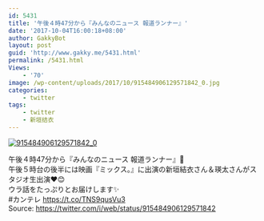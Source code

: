 ```yaml
---
id: 5431
title: '午後４時47分から『みんなのニュース 報道ランナー』'
date: '2017-10-04T16:00:18+08:00'
author: GakkyBot
layout: post
guid: 'http://www.gakky.me/5431.html'
permalink: /5431.html
Views:
    - '70'
image: /wp-content/uploads/2017/10/915484906129571842_0.jpg
categories:
    - twitter
tags:
    - twitter
    - 新垣结衣
---
```


[![915484906129571842_0](http://www.yui-aragaki.org/wp-content/uploads/2017/10/915484906129571842_0.jpg)](http://www.yui-aragaki.org/wp-content/uploads/2017/10/915484906129571842_0.jpg)

午後４時47分から『みんなのニュース 報道ランナー』🏃  
午後５時台の後半には映画『ミックス。』に出演の新垣結衣さん＆瑛太さんがスタジオ生出演❤️😊  
ウラ話をたっぷりとお届けします✨  
\#カンテレ https://t.co/TNS9qusVu3  
Source: <https://twitter.com/i/web/status/915484906129571842>